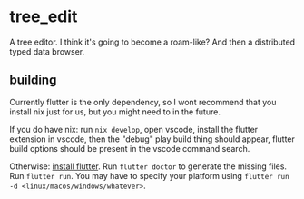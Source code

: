 # tree_edit

A tree editor. I think it's going to become a roam-like? And then a distributed typed data browser.

## building

Currently flutter is the only dependency, so I wont recommend that you install nix just for us, but you might need to in the future.

If you do have nix: run `nix develop`, open vscode, install the flutter extension in vscode, then the "debug" play build thing should appear, flutter build options should be present in the vscode command search.

Otherwise: [install flutter](https://docs.flutter.dev/get-started/install). Run `flutter doctor` to generate the missing files. Run `flutter run`. You may have to specify your platform using `flutter run -d <linux/macos/windows/whatever>`.